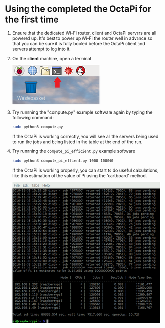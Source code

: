 # Using the completed the OctaPi for the first time

1. Ensure that the dedicated Wi-Fi router, client and OctaPi servers are all powered up. It's best to power up Wi-Fi the router well in advance so that you can be sure it is fully booted before the OctaPi client and servers attempt to log into it.

1. On the **client** machine, open a terminal

    ![Open a terminal](images/terminal.png)

1. Try runnning the "compute.py" example software again by typing the following command:

    ```bash
    sudo python3 compute.py
    ```

    If the OctaPi is working correctly, you will see all the servers being used to run the jobs and being listed in the table at the end of the run.


1. Try runnning the `compute_pi_efficient.py` example software


    ```bash
    sudo python3 compute_pi_effient.py 1000 100000
    ```

    If the OctaPi is working properly, you can start to do useful calculations, like this estimation of the value of Pi using the 'dartboard' method.

    ![Pi calculation on OctaPi](images/octapi-screenshot.png)
